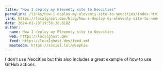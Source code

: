 ```yaml
---
title: "How I deploy my Eleventy site to Neocities"
permalink: /links/how-i-deploy-my-eleventy-site-to-neocities/index.html
link: https://localghost.dev/blog/how-i-deploy-my-eleventy-site-to-neocities/
date: 2024-01-20T19:56:38.818Z
author: 
  name: How I deploy my Eleventy site to Neocities
  web: https://localghost.dev
  feed: https://localghost.dev/feed.xml
  mastodon: https://social.lol/@sophie
---
```


I don't use Neocities but this also includes a great example of how to use GitHub actions. 
